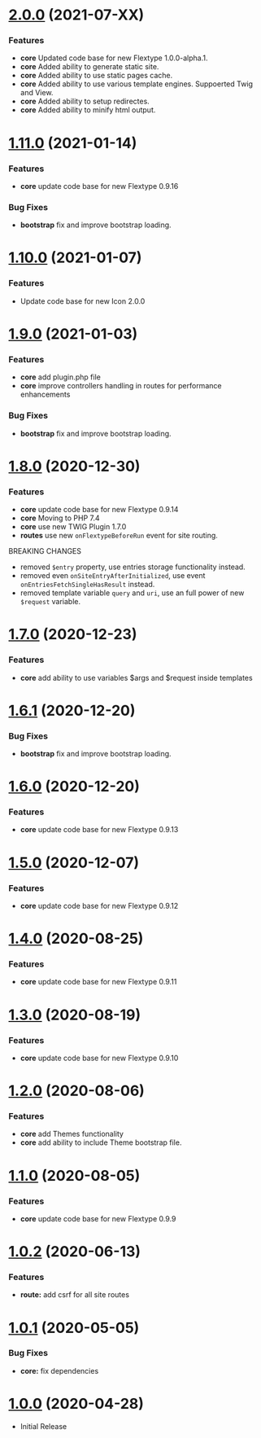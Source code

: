 <a name="2.0.0"></a>
# [2.0.0](https://github.com/flextype-plugins/site/compare/v1.11.0...v2.0.0) (2021-07-XX)

### Features

* **core** Updated code base for new Flextype 1.0.0-alpha.1.
* **core** Added ability to generate static site.
* **core** Added ability to use static pages cache.
* **core** Added ability to use various template engines. Suppoerted Twig and View.
* **core** Added ability to setup redirectes.
* **core** Added ability to minify html output.

<a name="1.11.0"></a>
# [1.11.0](https://github.com/flextype-plugins/site/compare/v1.10.0...v1.11.0) (2021-01-14)

### Features

* **core** update code base for new Flextype 0.9.16

### Bug Fixes

* **bootstrap** fix and improve bootstrap loading.

<a name="1.10.0"></a>
# [1.10.0](https://github.com/flextype-plugins/site/compare/v1.9.0...v1.10.0) (2021-01-07)

### Features

* Update code base for new Icon 2.0.0

<a name="1.9.0"></a>
# [1.9.0](https://github.com/flextype-plugins/site/compare/v1.8.0...v1.9.0) (2021-01-03)

### Features

* **core** add plugin.php file
* **core** improve controllers handling in routes for performance enhancements

### Bug Fixes

* **bootstrap** fix and improve bootstrap loading.

<a name="1.8.0"></a>
# [1.8.0](https://github.com/flextype-plugins/site/compare/v1.7.0...v1.8.0) (2020-12-30)

### Features

* **core** update code base for new Flextype 0.9.14
* **core** Moving to PHP 7.4
* **core** use new TWIG Plugin 1.7.0
* **routes** use new `onFlextypeBeforeRun` event for site routing.

BREAKING CHANGES

* removed `$entry` property, use entries storage functionality instead.
* removed even `onSiteEntryAfterInitialized`, use event `onEntriesFetchSingleHasResult` instead.
* removed template variable `query` and `uri`, use an full power of new `$request` variable.

<a name="1.7.0"></a>
# [1.7.0](https://github.com/flextype-plugins/site/compare/v1.6.1...v1.7.0) (2020-12-23)

### Features

* **core** add ability to use variables $args and $request inside templates

<a name="1.6.1"></a>
# [1.6.1](https://github.com/flextype-plugins/site/compare/v1.6.0...v1.6.1) (2020-12-20)

### Bug Fixes

* **bootstrap** fix and improve bootstrap loading.

<a name="1.6.0"></a>
# [1.6.0](https://github.com/flextype-plugins/site/compare/v1.5.0...v1.6.0) (2020-12-20)

### Features

* **core** update code base for new Flextype 0.9.13

<a name="1.5.0"></a>
# [1.5.0](https://github.com/flextype-plugins/site/compare/v1.4.0...v1.5.0) (2020-12-07)

### Features

* **core** update code base for new Flextype 0.9.12

<a name="1.4.0"></a>
# [1.4.0](https://github.com/flextype-plugins/site/compare/v1.3.0...v1.4.0) (2020-08-25)

### Features

* **core** update code base for new Flextype 0.9.11

<a name="1.3.0"></a>
# [1.3.0](https://github.com/flextype-plugins/site/compare/v1.2.0...v1.3.0) (2020-08-19)

### Features

* **core** update code base for new Flextype 0.9.10

<a name="1.2.0"></a>
# [1.2.0](https://github.com/flextype-plugins/site/compare/v1.1.0...v1.2.0) (2020-08-06)

### Features

* **core** add Themes functionality
* **core** add ability to include Theme bootstrap file.

<a name="1.1.0"></a>
# [1.1.0](https://github.com/flextype-plugins/site/compare/v1.0.2...v1.1.0) (2020-08-05)

### Features

* **core** update code base for new Flextype 0.9.9

<a name="1.0.2"></a>
# [1.0.2](https://github.com/flextype-plugins/site/compare/v1.0.1...v1.0.2) (2020-06-13)

### Features

* **route:** add csrf for all site routes

<a name="1.0.1"></a>
# [1.0.1](https://github.com/flextype-plugins/site/compare/v1.0.0...v1.0.1) (2020-05-05)

### Bug Fixes

* **core:** fix dependencies

<a name="1.0.0"></a>
# [1.0.0](https://github.com/flextype-plugins/site) (2020-04-28)
* Initial Release
